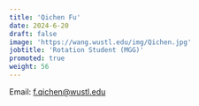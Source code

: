 ```yaml
---
title: 'Qichen Fu'
date: 2024-6-20
draft: false
image: 'https://wang.wustl.edu/img/Qichen.jpg'
jobtitle: 'Rotation Student (MGG)'
promoted: true
weight: 56
---
```

Email: f.qichen@wustl.edu
